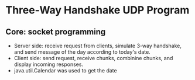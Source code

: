 # Three-Way Handshake UDP Program

## Core: socket programming
- Server side: receive request from clients, simulate 3-way handshake, and send message of the day according to today's date.
- Client side: send request, receive chunks, combinine chunks, and display incoming responses.
- java.util.Calendar was used to get the date